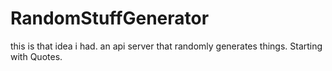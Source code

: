 # RandomStuffGenerator
this is that idea i had. an api server that randomly generates things. Starting with Quotes. 
